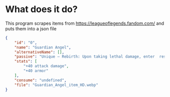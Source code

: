 # What does it do?
This program scrapes items from https://leagueoflegends.fandom.com/ and puts them into a json file

```json
{
    "id": "0",
    "name": "Guardian Angel",
    "alternativeName": [],
    "passive": "Unique – Rebirth: Upon taking lethal damage, enter  resurrection for 4 seconds, during which you are  invulnerable,  untargetable, and unable to act, and afterwards  heal for 50% of base health and restore 30% of maximum mana (300 (starts after resurrecting) second cooldown).",
    "stats": [
        "+40 attack damage",
        "+40 armor"
    ],
    "consume": "undefined",
    "file": "Guardian_Angel_item_HD.webp"
}
```
